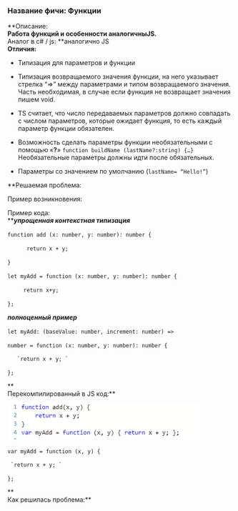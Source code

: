 ### **Название фичи: Функции**

**Описание:  
**Работа функций и особенности аналогичныJS.**  
Аналог в c\# / js: **аналогично JS   
**Отличия:**

* Типизация для параметров и функции

* Типизация возвращаемого значения функции, на него указывает стрелка “=&gt;” между параметрами и типом возвращаемого значения. Часть необходимая, в случае если функция не возвращает значения пишем void.

* TS считает, что число передаваемых параметров должно совпадать с числом параметров, которые ожидает функция, то есть каждый параметр функции обязателен.

* Возможность сделать параметры функции необязательными с помощью «**?**» 
  `function buildName (lastName?:string) {…}`
  Необязательные параметры должны идти после обязательных.
* Параметры со значением по умолчанию \(`lastName= “Hello!”`\)

  
**Решаемая проблема:  
  
Пример возникновения:  
  
Пример кода:  
**_**упрощенная контекстная типизация**_

`function add (x: number, y: number): number {`

`      return x + y;`

`}`

`let myAdd = function (x: number, y: number): number { `

`      return x+y; `

`};`

_**полноценный пример**_

`let myAdd: (baseValue: number, increment: number) => `

`number = function (x: number, y: number): number { `

       `return x + y; `

`};`

**  
Перекомпилированный в JS код:**

![](/assets/daimport.png)

`var myAdd = function (x, y) { `

     `return x + y; `

`};`

**  
Как решилась проблема:**

